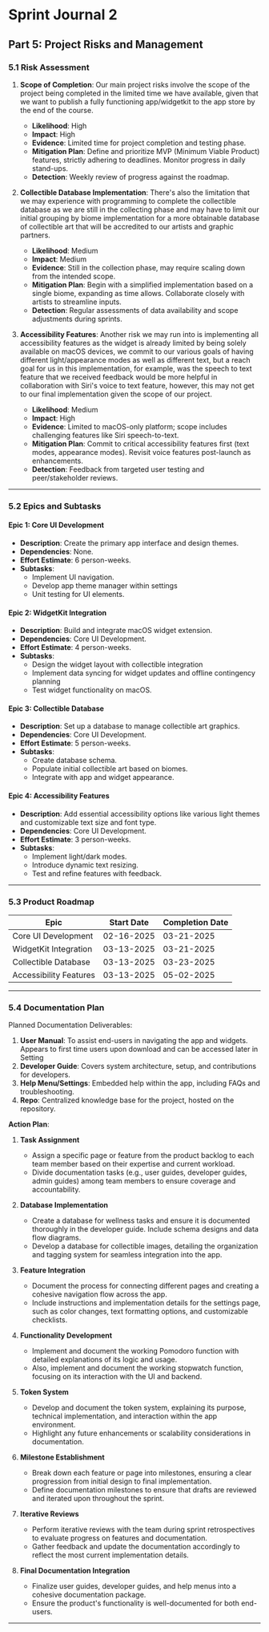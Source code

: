 # Sprint Journal 2

## Part 5: Project Risks and Management

### 5.1 Risk Assessment

1. **Scope of Completion**: Our main project risks involve the scope of the project being completed in the limited time we have available, given that we want to publish a fully functioning app/widgetkit to the app store by the end of the course.
   - **Likelihood**: High
   - **Impact**: High
   - **Evidence**: Limited time for project completion and testing phase.
   - **Mitigation Plan**: Define and prioritize MVP (Minimum Viable Product) features, strictly adhering to deadlines. Monitor progress in daily stand-ups.
   - **Detection**: Weekly review of progress against the roadmap.

2. **Collectible Database Implementation**: There's also the limitation that we may experience with programming to complete the collectible database as we are still in the collecting phase and may have to limit our initial grouping by biome implementation for a more obtainable database of collectible art that will be accredited to our artists and graphic partners.
   - **Likelihood**: Medium
   - **Impact**: Medium
   - **Evidence**: Still in the collection phase, may require scaling down from the intended scope.
   - **Mitigation Plan**: Begin with a simplified implementation based on a single biome, expanding as time allows. Collaborate closely with artists to streamline inputs.
   - **Detection**: Regular assessments of data availability and scope adjustments during sprints.

3. **Accessibility Features**: Another risk we may run into is implementing all accessibility features as the widget is already limited by being solely available on macOS devices, we commit to our various goals of having different light/appearance modes as well as different text, but a reach goal for us in this implementation, for example, was the speech to text feature that we received feedback would be more helpful in collaboration with Siri's voice to text feature, however, this may not get to our final implementation given the scope of our project.
   - **Likelihood**: Medium
   - **Impact**: High
   - **Evidence**: Limited to macOS-only platform; scope includes challenging features like Siri speech-to-text.
   - **Mitigation Plan**: Commit to critical accessibility features first (text modes, appearance modes). Revisit voice features post-launch as enhancements.
   - **Detection**: Feedback from targeted user testing and peer/stakeholder reviews.

---

### 5.2 Epics and Subtasks

#### Epic 1: Core UI Development
- **Description**: Create the primary app interface and design themes.
- **Dependencies**: None.
- **Effort Estimate**: 6 person-weeks.
- **Subtasks**:
  - Implement UI navigation.
  - Develop app theme manager within settings
  - Unit testing for UI elements.

#### Epic 2: WidgetKit Integration
- **Description**: Build and integrate macOS widget extension.
- **Dependencies**: Core UI Development.
- **Effort Estimate**: 4 person-weeks.
- **Subtasks**:
  - Design the widget layout with collectible integration
  - Implement data syncing for widget updates and offline contingency planning
  - Test widget functionality on macOS.

#### Epic 3: Collectible Database
- **Description**: Set up a database to manage collectible art graphics.
- **Dependencies**: Core UI Development.
- **Effort Estimate**: 5 person-weeks.
- **Subtasks**:
  - Create database schema.
  - Populate initial collectible art based on biomes.
  - Integrate with app and widget appearance.

#### Epic 4: Accessibility Features
- **Description**: Add essential accessibility options like various light themes and customizable text size and font type.
- **Dependencies**: Core UI Development.
- **Effort Estimate**: 3 person-weeks.
- **Subtasks**:
  - Implement light/dark modes.
  - Introduce dynamic text resizing.
  - Test and refine features with feedback.

---

### 5.3 Product Roadmap

| **Epic**                 | **Start Date** | **Completion Date** |
|--------------------------|----------------|----------------------|
| Core UI Development      | 02-16-2025     | 03-21-2025          |
| WidgetKit Integration    | 03-13-2025     | 03-21-2025          |
| Collectible Database     | 03-13-2025     | 03-23-2025          |
| Accessibility Features   | 03-13-2025     | 05-02-2025          |

---

### 5.4 Documentation Plan

Planned Documentation Deliverables:
1. **User Manual**: To assist end-users in navigating the app and widgets. Appears to first time users upon download and can be accessed later in Setting
2. **Developer Guide**: Covers system architecture, setup, and contributions for developers.
3. **Help Menu/Settings**: Embedded help within the app, including FAQs and troubleshooting.
4. **Repo**: Centralized knowledge base for the project, hosted on the repository.

**Action Plan**:
1. **Task Assignment**
   - Assign a specific page or feature from the product backlog to each team member based on their expertise and current workload.
   - Divide documentation tasks (e.g., user guides, developer guides, admin guides) among team members to ensure coverage and accountability.

2. **Database Implementation**
   - Create a database for wellness tasks and ensure it is documented thoroughly in the developer guide. Include schema designs and data flow diagrams.
   - Develop a database for collectible images, detailing the organization and tagging system for seamless integration into the app.

3. **Feature Integration**
   - Document the process for connecting different pages and creating a cohesive navigation flow across the app.
   - Include instructions and implementation details for the settings page, such as color changes, text formatting options, and customizable checklists.

4. **Functionality Development**
   - Implement and document the working Pomodoro function with detailed explanations of its logic and usage.
   - Also, implement and document the working stopwatch function, focusing on its interaction with the UI and backend.

5. **Token System**
   - Develop and document the token system, explaining its purpose, technical implementation, and interaction within the app environment.
   - Highlight any future enhancements or scalability considerations in documentation.

6. **Milestone Establishment**
   - Break down each feature or page into milestones, ensuring a clear progression from initial design to final implementation.
   - Define documentation milestones to ensure that drafts are reviewed and iterated upon throughout the sprint.

7. **Iterative Reviews**
   - Perform iterative reviews with the team during sprint retrospectives to evaluate progress on features and documentation.
   - Gather feedback and update the documentation accordingly to reflect the most current implementation details.

8. **Final Documentation Integration**
   - Finalize user guides, developer guides, and help menus into a cohesive documentation package.
   - Ensure the product's functionality is well-documented for both end-users.

---

